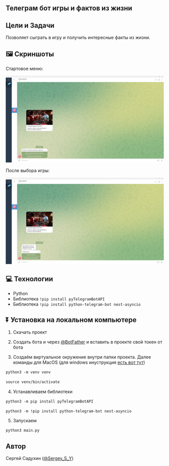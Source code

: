 <h2>Телеграм бот игры и фактов из жизни</h2>


## Цели и Задачи
Позволяет сыграть в игру и получить интересные факты из жизни.

## 🖼 Скриншоты

Стартовое меню:

![image](https://raw.githubusercontent.com/S-Sergey-YU/tg_bot_game_facts/refs/heads/main/menu.png)

После выбора игры:

![image](https://raw.githubusercontent.com/S-Sergey-YU/tg_bot_game_facts/refs/heads/main/game.png)


## 💻 Технологии

* Python
* Библиотека `!pip install pyTelegramBotAPI`
* Библиотека `!pip install python-telegram-bot nest-asyncio`

## ⏬ Установка на локальном компьютере

1. Скачать проект
   
2. Создать бота и через [@BotFather](https://t.me/BotFather) и вставить в проекте свой токен от бота

3. Создаём виртуальное окружение внутри папки проекта.
Далее команды для MacOS (для windows инуструкция [есть вот тут](https://realpython.com/python-virtual-environments-a-primer/#create-it))

``` markdown
python3 -m venv venv
```

``` markdown
source venv/bin/activate
```
4. Устанавливаем библиотеки

``` markdown
python3 -m pip install pyTelegramBotAPI
```

``` markdown
python3 -m !pip install python-telegram-bot nest-asyncio
```

5. Запускаем
``` markdown
python3 main.py
```

## Автор

Сергей Садухин ([@Sergey_S_Y](https://t.me/Sergey_S_Y))

